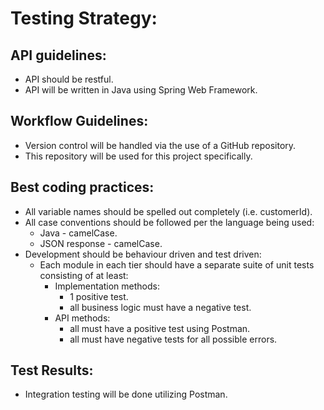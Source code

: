 # Testing Strategy:

## API guidelines:
- API should be restful.
- API will be written in Java using Spring Web Framework.

## Workflow Guidelines:
- Version control will be handled via the use of a GitHub repository. 
- This repository will be used for this project specifically.

## Best coding practices:
- All variable names should be spelled out completely (i.e. customerId).
- All case conventions should be followed per the language being used:
    - Java - camelCase.
    - JSON response - camelCase.
- Development should be behaviour driven and test driven:
    - Each module in each tier should have a separate suite of unit tests consisting of at least:
        - Implementation methods:
            - 1 positive test.
            - all business logic must have a negative test.
        - API methods:
            - all must have a positive test using Postman.
            - all must have negative tests for all possible errors.

## Test Results:
- Integration testing will be done utilizing Postman.